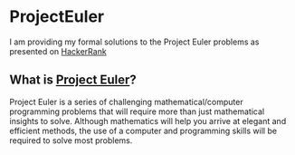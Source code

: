 # ProjectEuler

I am providing my formal solutions to the Project Euler problems as presented on [HackerRank](https://www.hackerrank.com/contests/projecteuler/challenges "HackerRank")

## What is [Project Euler](https://projecteuler.net/ "Project Euler")?

Project Euler is a series of challenging mathematical/computer programming problems that will require more than just mathematical insights to solve. Although mathematics will help you arrive at elegant and efficient methods, the use of a computer and programming skills will be required to solve most problems.
